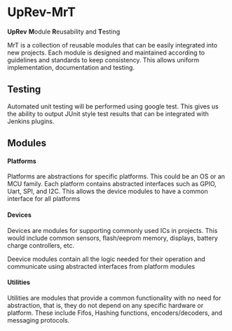 # UpRev-MrT

**UpRev** **M**odule **R**eusability and **T**esting

MrT is a collection of reusable modules that can be easily integrated into new projects. Each module is designed and maintained according to guidelines and standards to keep consistency. This allows uniform implementation, documentation and testing.

## Testing

Automated unit testing will be performed using google test. This gives us the ability to output JUnit style test results that can be integrated with Jenkins plugins.

## Modules

#### Platforms

Platforms are abstractions for specific platforms. This could be an OS or an MCU family. Each platform contains abstracted interfaces such as GPIO, Uart, SPI, and I2C. This allows the device modules to have a common interface for all platforms

#### Devices
Devices are modules for supporting commonly used ICs in projects. This would include common sensors, flash/eeprom memory, displays, battery charge controllers, etc.

Deevice modules contain all the logic needed for their operation and communicate using abstracted interfaces from platform modules 

#### Utilities
Utilities are modules that provide a common functionality with no need for abstraction, that is, they do not depend on any specific hardware or platform. These include Fifos, Hashing functions, encoders/decoders, and messaging protocols.
